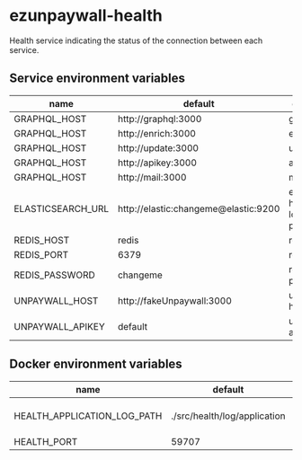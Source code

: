 # ezunpaywall-health

Health service indicating the status of the connection between each service.

## Service environment variables

| name | default | description |
| --- | --- | --- |
| GRAPHQL_HOST | http://graphql:3000 | graphql host |
| GRAPHQL_HOST | http://enrich:3000 | enrich host |
| GRAPHQL_HOST | http://update:3000 | update host |
| GRAPHQL_HOST | http://apikey:3000 | apikey host |
| GRAPHQL_HOST | http://mail:3000 | mail host |
| ELASTICSEARCH_URL | http://elastic:changeme@elastic:9200 | elasticsearch host with login and password |
| REDIS_HOST | redis | redis host |
| REDIS_PORT | 6379 | redis port |
| REDIS_PASSWORD | changeme | redis password |
| UNPAYWALL_HOST | http://fakeUnpaywall:3000 | unpaywall host |
| UNPAYWALL_APIKEY | default | unpaywall apikey |


## Docker environment variables

| name | default | description |
| --- | --- | --- |
| HEALTH_APPLICATION_LOG_PATH | ./src/health/log/application | application output log path |
| HEALTH_PORT | 59707 | output port |
